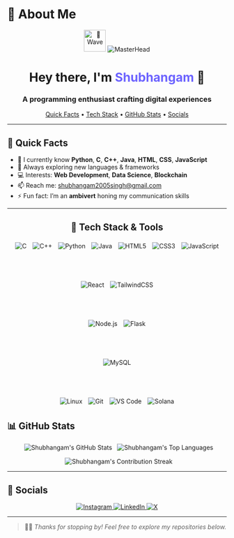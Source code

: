 # 👋 About Me

<p align="center">
  <img src="https://media.giphy.com/media/hvRJCLFzcasrR4ia7z/giphy.gif" alt="👋 Wave" width="50"/>
  <img src="https://user-images.githubusercontent.com/10498744/210012254-234538ff-d198-48aa-8964-37e6fd45d227.gif" alt="MasterHead" />
</p>

<h1 align="center">
  Hey there, I'm <span style="color:#6C63FF;">Shubhangam</span> 👋
</h1>
<h3 align="center">
  A programming enthusiast crafting digital experiences
</h3>

<p align="center">
  <a href="#quick-facts">Quick Facts</a> •
  <a href="#tech-stack">Tech Stack</a> •
  <a href="#github-stats">GitHub Stats</a> •
  <a href="#socials">Socials</a>
</p>

---

## 🚀 Quick Facts

- 🌱 I currently know **Python**, **C**, **C++**, **Java**, **HTML**, **CSS**, **JavaScript**  
- 🧠 Always exploring new languages & frameworks  
- 💻 Interests: **Web Development**, **Data Science**, **Blockchain**  
- 📫 Reach me: [shubhangam2005singh@gmail.com](mailto:shubhangam2005singh@gmail.com)  
- ⚡ Fun fact: I’m an **ambivert** honing my communication skills  

---
<!-- Tech Stack & Tools -->
<h2 align="center">🔧 Tech Stack & Tools</h2>

<div align="center">

  <!-- Programming Languages -->
  <img
    src="https://img.shields.io/badge/C-00599C?style=for-the-badge&logo=c&logoColor=white"
    alt="C"
    style="margin:5px;"
  />
  <img
    src="https://img.shields.io/badge/C++-00599C?style=for-the-badge&logo=c%2B%2B&logoColor=white"
    alt="C++"
    style="margin:5px;"
  />
  <img
    src="https://img.shields.io/badge/Python-3776AB?style=for-the-badge&logo=python&logoColor=white"
    alt="Python"
    style="margin:5px;"
  />
  <img
    src="https://img.shields.io/badge/Java-ED8B00?style=for-the-badge&logo=openjdk&logoColor=white"
    alt="Java"
    style="margin:5px;"
  />
  <img
    src="https://img.shields.io/badge/HTML5-E34F26?style=for-the-badge&logo=html5&logoColor=white"
    alt="HTML5"
    style="margin:5px;"
  />
  <img
    src="https://img.shields.io/badge/CSS3-1572B6?style=for-the-badge&logo=css3&logoColor=white"
    alt="CSS3"
    style="margin:5px;"
  />
  <img
    src="https://img.shields.io/badge/JavaScript-F7DF1E?style=for-the-badge&logo=javascript&logoColor=black"
    alt="JavaScript"
    style="margin:5px;"
  />

  <br><br>

  <!-- Frontend -->
  <img
    src="https://img.shields.io/badge/React-20232A?style=for-the-badge&logo=react&logoColor=61DAFB"
    alt="React"
    style="margin:5px;"
  />
  <img
    src="https://img.shields.io/badge/TailwindCSS-0EA5E9?style=for-the-badge&logo=tailwindcss&logoColor=white"
    alt="TailwindCSS"
    style="margin:5px;"
  />

  <br><br>

  <!-- Backend -->
  <img
    src="https://img.shields.io/badge/Node.js-339933?style=for-the-badge&logo=nodedotjs&logoColor=white"
    alt="Node.js"
    style="margin:5px;"
  />
  <img
    src="https://img.shields.io/badge/Flask-000000?style=for-the-badge&logo=flask&logoColor=white"
    alt="Flask"
    style="margin:5px;"
  />

  <br><br>

  <!-- Database -->
  <img
    src="https://img.shields.io/badge/MySQL-00758F?style=for-the-badge&logo=mysql&logoColor=white"
    alt="MySQL"
    style="margin:5px;"
  />

  <br><br>

  <!-- Tools & Platforms -->
  <img
    src="https://img.shields.io/badge/Linux-FCC624?style=for-the-badge&logo=linux&logoColor=black"
    alt="Linux"
    style="margin:5px;"
  />
  <img
    src="https://img.shields.io/badge/Git-F05032?style=for-the-badge&logo=git&logoColor=white"
    alt="Git"
    style="margin:5px;"
  />
  <img
    src="https://img.shields.io/badge/VS%20Code-007ACC?style=for-the-badge&logo=visual-studiocode&logoColor=white"
    alt="VS Code"
    style="margin:5px;"
  />
  <img
    src="https://img.shields.io/badge/Solana-00FFA3?style=for-the-badge&logo=solana&logoColor=black"
    alt="Solana"
    style="margin:5px;"
  />

</div>


## 📊 GitHub Stats

<p align="center">
  <img align="center" src="https://github-readme-stats.vercel.app/api?username=shubhangam-singh&show_icons=true&theme=tokyonight&include_all_commits=true&count_private=true" alt="Shubhangam's GitHub Stats"/>
  <img align="center" src="https://github-readme-stats.vercel.app/api/top-langs/?username=shubhangam-singh&layout=compact&theme=tokyonight" alt="Shubhangam's Top Languages"/>
</p>

<p align="center">
  <img align="center" src="https://streak-stats.demolab.com/?user=shubhangam-singh&theme=tokyonight" alt="Shubhangam's Contribution Streak"/>
</p>

---

## 📱 Socials

<p align="center">
  <a href="https://instagram.com/shubhixion" target="_blank">
    <img src="https://img.shields.io/badge/Instagram-@shubhixion-E4405F?style=for-the-badge&logo=instagram&logoColor=white" alt="Instagram"/>
  </a>
  <a href="https://www.linkedin.com/in/shubhangam2005singh" target="_blank">
    <img src="https://img.shields.io/badge/LinkedIn-shubhangam2005singh-0A66C2?style=for-the-badge&logo=linkedin&logoColor=white" alt="LinkedIn"/>
  </a>
  <a href="https://x.com/Shubhangam28" target="_blank">
    <img src="https://img.shields.io/badge/X-@Shubhangam28-1DA1F2?style=for-the-badge&logo=twitter&logoColor=white" alt="X"/>
  </a>
</p>

---

> 🧑‍💻 _Thanks for stopping by! Feel free to explore my repositories below._
